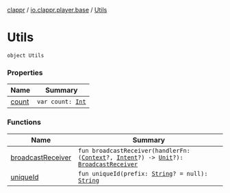 [clappr](../../index.md) / [io.clappr.player.base](../index.md) / [Utils](.)

# Utils

`object Utils`

### Properties

| Name | Summary |
|---|---|
| [count](count.md) | `var count: `[`Int`](https://kotlinlang.org/api/latest/jvm/stdlib/kotlin/-int/index.html) |

### Functions

| Name | Summary |
|---|---|
| [broadcastReceiver](broadcast-receiver.md) | `fun broadcastReceiver(handlerFn: (`[`Context`](https://developer.android.com/reference/android/content/Context.html)`?, `[`Intent`](https://developer.android.com/reference/android/content/Intent.html)`?) -> `[`Unit`](https://kotlinlang.org/api/latest/jvm/stdlib/kotlin/-unit/index.html)`?): `[`BroadcastReceiver`](https://developer.android.com/reference/android/content/BroadcastReceiver.html) |
| [uniqueId](unique-id.md) | `fun uniqueId(prefix: `[`String`](https://kotlinlang.org/api/latest/jvm/stdlib/kotlin/-string/index.html)`? = null): `[`String`](https://kotlinlang.org/api/latest/jvm/stdlib/kotlin/-string/index.html) |
